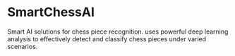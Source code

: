 # SmartChessAI
Smart AI solutions for chess piece recognition. uses powerful deep learning analysis to effectively detect and classify chess pieces under varied scenarios.

